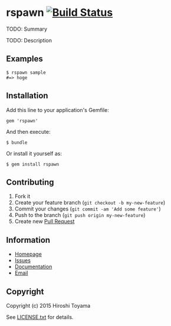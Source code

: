 # rspawn [![Build Status](https://secure.travis-ci.org/toyama0919/rspawn.png?branch=master)](http://travis-ci.org/toyama0919/rspawn)

TODO: Summary

TODO: Description

## Examples

    $ rspawn sample
    #=> hoge

## Installation

Add this line to your application's Gemfile:

    gem 'rspawn'

And then execute:

    $ bundle

Or install it yourself as:

    $ gem install rspawn

## Contributing

1. Fork it
2. Create your feature branch (`git checkout -b my-new-feature`)
3. Commit your changes (`git commit -am 'Add some feature'`)
4. Push to the branch (`git push origin my-new-feature`)
5. Create new [Pull Request](../../pull/new/master)

## Information

* [Homepage](https://github.com/toyama0919/rspawn)
* [Issues](https://github.com/toyama0919/rspawn/issues)
* [Documentation](http://rubydoc.info/gems/rspawn/frames)
* [Email](mailto:toyama0919@gmail.com)

## Copyright

Copyright (c) 2015 Hiroshi Toyama

See [LICENSE.txt](../LICENSE.txt) for details.
